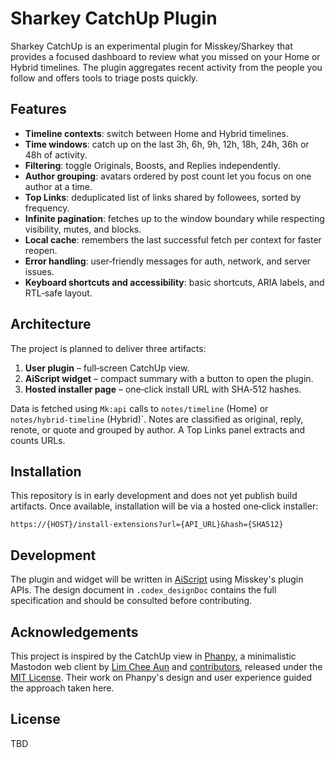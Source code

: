 # Sharkey CatchUp Plugin

Sharkey CatchUp is an experimental plugin for Misskey/Sharkey that provides a focused dashboard to review what you missed on your Home or Hybrid timelines. The plugin aggregates recent activity from the people you follow and offers tools to triage posts quickly.

## Features

- **Timeline contexts**: switch between Home and Hybrid timelines.
- **Time windows**: catch up on the last 3h, 6h, 9h, 12h, 18h, 24h, 36h or 48h of activity.
- **Filtering**: toggle Originals, Boosts, and Replies independently.
- **Author grouping**: avatars ordered by post count let you focus on one author at a time.
- **Top Links**: deduplicated list of links shared by followees, sorted by frequency.
- **Infinite pagination**: fetches up to the window boundary while respecting visibility, mutes, and blocks.
- **Local cache**: remembers the last successful fetch per context for faster reopen.
- **Error handling**: user‑friendly messages for auth, network, and server issues.
- **Keyboard shortcuts and accessibility**: basic shortcuts, ARIA labels, and RTL‑safe layout.

## Architecture

The project is planned to deliver three artifacts:

1. **User plugin** – full‑screen CatchUp view.
2. **AiScript widget** – compact summary with a button to open the plugin.
3. **Hosted installer page** – one‑click install URL with SHA‑512 hashes.

Data is fetched using `Mk:api` calls to `notes/timeline` (Home) or `notes/hybrid-timeline` (Hybrid)`.
Notes are classified as original, reply, renote, or quote and grouped by author. A Top Links panel extracts and counts URLs.

## Installation

This repository is in early development and does not yet publish build artifacts. Once available, installation will be via a hosted one‑click installer:

```
https://{HOST}/install-extensions?url={API_URL}&hash={SHA512}
```

## Development

The plugin and widget will be written in [AiScript](https://github.com/syuilo/ai-script) using Misskey's plugin APIs. The design document in `.codex_designDoc` contains the full specification and should be consulted before contributing.

## Acknowledgements

This project is inspired by the CatchUp view in [Phanpy](https://github.com/cheeaun/phanpy), a minimalistic Mastodon web client by [Lim Chee Aun](https://github.com/cheeaun) and [contributors](https://github.com/cheeaun/phanpy/graphs/contributors), released under the [MIT License](https://github.com/cheeaun/phanpy/blob/main/LICENSE). Their work on Phanpy's design and user experience guided the approach taken here.

## License

TBD

